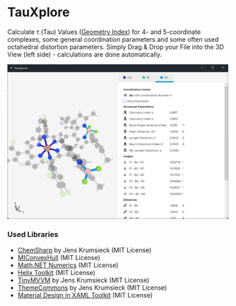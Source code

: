 # TauXplore

Calculate τ (Tau) Values ([Geometry Index](https://en.wikipedia.org/wiki/Geometry_index)) for 4- and 5-coordinate complexes, some general coordination parameters and some often used octahedral distortion parameters.
Simply Drag & Drop your File into the 3D View (left side) - calculations are done automatically.

<img src="https://github.com/JensKrumsieck/TauXplore/blob/master/.github/imh.png" alt="Screenshot" width=500 />

### Used Libraries
* [ChemSharp](https://github.com/JensKrumsieck/ChemSharp) by Jens Krumsieck (MIT License)
* [MIConvexHull](https://github.com/DesignEngrLab/MIConvexHull) (MIT License)
* [Math.NET  Numerics](https://github.com/mathnet/mathnet-numerics) (MIT License)
* [Helix Toolkit](https://github.com/helix-toolkit/helix-toolkit) (MIT License)
* [TinyMVVM](http://github.com/JensKrumsieck/TinyMVVM) by Jens Krumsieck (MIT License)
* [ThemeCommons](http://github.com/JensKrumsieck/ThemeCommons) by Jens Krumsieck (MIT License)
* [Material Design in XAML Toolkit](https://github.com/MaterialDesignInXAML/MaterialDesignInXamlToolkit) (MIT License)
